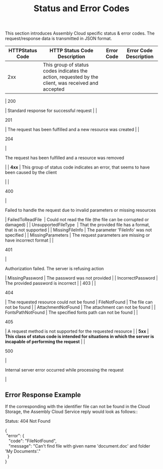 ﻿---
id: "status-and-error-codes"
url: "assembly/getting-started/status-and-error-codes"
title: "Status and Error Codes"
weight: 5
productName: "GroupDocs.Assembly Cloud"
description: "Status and Error Codes"
keywords: ""
---

This section introduces Assembly Cloud specific status & error codes. The request/response data is transmitted in JSON format.

| HTTPStatus Code | HTTP Status Code Description | Error Code | Error Code Description |
| --- | --- | --- | --- |
| 2xx | This group of status codes indicates the action, requested by the client, was received and accepted |
| 
200

 | Standard response for successful request |
| 

201

 | The request has been fulfilled and a new resource was created |
| 

204

 | 

The request has been fulfilled and a resource was removed

 |
| **4xx** | This group of status code indicates an error, that seems to have been caused by the client

 |
| 

400

 | 

Failed to handle the request due to invalid parameters or missing resources

 | FailedToReadFile  | Could not read the file (the file can be corrupted or damaged) |
| UnsupportedFileType  | That the provided file has a format, that is not supported |
| MissingFileInfo | The parameter 'FileInfo' was not specified |
| MissingParameters | The request parameters are missing or have incorrect format |
| 

401

 | 

Authorization failed. The server is refusing action

 | MissingPassword | The password was not provided |
| IncorrectPassword | The provided password is incorrect |
| 403 |
| 

404

 | The requested resource could not be found | FileNotFound | The file can not be found |
| AttachmentNotFound | The attachment can not be found |
| FontsPathNotFound | The specified fonts path can not be found |
| 

405

 | A request method is not supported for the requested resource |
| **5xx** | **This class of status code is intended for situations in which the server is incapable of performing the request** |
| 

500

 | 

Internal server error occurred while processing the request

 |

## Error Response Example

If the corresponding with the identifier file can not be found in the Cloud Storage, the Assembly Cloud Service reply would look as follows::

Status: 404 Not Found

{  
 "error": {  
   "code": "FileNotFound",  
   "message": "Can't find file with given name 'document.doc' and folder 'My Documents'."  
  }  
}
